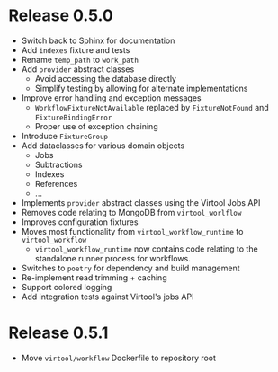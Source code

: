
# Release 0.5.0

- Switch back to Sphinx for documentation
- Add `indexes` fixture and tests
- Rename `temp_path` to `work_path`
- Add `provider` abstract classes
    - Avoid accessing the database directly
    - Simplify testing by allowing for alternate implementations
- Improve error handling and exception messages
    - `WorkflowFixtureNotAvailable` replaced by `FixtureNotFound` and `FixtureBindingError`
    - Proper use of exception chaining
- Introduce `FixtureGroup`
- Add dataclasses for various domain objects
    - Jobs
    - Subtractions
    - Indexes
    - References
    - ...
- Implements `provider` abstract classes using the Virtool Jobs API 
- Removes code relating to MongoDB from `virtool_worlflow` 
- Improves configuration fixtures
- Moves most functionality from `virtool_workflow_runtime` to `virtool_workflow`
    - `virtool_workflow_runtime` now contains code relating to the standalone runner process for workflows.
- Switches to `poetry` for dependency and build management
- Re-implement read trimming + caching
- Support colored logging
- Add integration tests against Virtool's jobs API

# Release 0.5.1

- Move `virtool/workflow` Dockerfile to repository root
    



